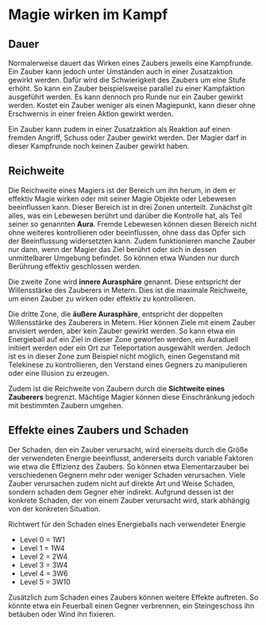 # Magie wirken im Kampf

## Dauer

Normalerweise dauert das Wirken eines Zaubers jeweils eine Kampfrunde. Ein Zauber kann jedoch unter Umständen auch in einer Zusatzaktion gewirkt werden. Dafür wird die Schwierigkeit des Zaubers um eine Stufe erhöht. So kann ein Zauber beispielsweise parallel zu einer Kampfaktion ausgeführt werden. Es kann dennoch pro Runde nur ein Zauber gewirkt werden. Kostet ein Zauber weniger als einen Magiepunkt, kann dieser ohne Erschwernis in einer freien Aktion gewirkt werden.

Ein Zauber kann zudem in einer Zusatzaktion als Reaktion auf einen fremden Angriff, Schuss oder Zauber gewirkt werden. Der Magier darf in dieser Kampfrunde noch keinen Zauber gewirkt haben.

## Reichweite

Die Reichweite eines Magiers ist der Bereich um ihn herum, in dem er effektiv Magie wirken oder mit seiner Magie Objekte oder Lebewesen beeinflussen kann. Dieser Bereich ist in drei Zonen unterteilt. Zunächst gilt alles, was ein Lebewesen berührt und darüber die Kontrolle hat, als Teil seiner so genannten **Aura**. Fremde Lebewesen können diesen Bereich nicht ohne weiteres kontrollieren oder beeinflussen, ohne dass das Opfer sich der  Beeinflussung widersetzten kann. Zudem funktionieren manche Zauber nur dann, wenn der Magier das Ziel berührt oder sich in dessen unmittelbarer Umgebung befindet. So können etwa Wunden nur durch Berührung effektiv geschlossen werden.

Die zweite Zone wird **innere Aurasphäre** genannt. Diese entspricht der Willensstärke des Zauberers in Metern. Dies ist die maximale Reichweite, um einen Zauber zu wirken oder effektiv zu kontrollieren.

Die dritte Zone, die **äußere Aurasphäre**, entspricht der doppelten Willensstärke des Zauberers in Metern. Hier können Ziele mit einem Zauber anvisiert werden, aber kein Zauber gewirkt werden. So kann etwa ein Energieball auf ein Ziel in dieser Zone geworfen werden, ein Auraduell initiiert werden oder ein Ort zur Teleportation ausgewählt werden. Jedoch ist es in dieser Zone zum Beispiel nicht möglich, einen Gegenstand mit Telekinese zu kontrollieren, den Verstand eines Gegners zu manipulieren oder eine Illusion zu erzeugen.

Zudem ist die Reichweite von Zaubern durch die **Sichtweite eines Zauberers** begrenzt. Mächtige Magier können diese Einschränkung jedoch mit bestimmten Zaubern umgehen.

## Effekte eines Zaubers und Schaden

Der Schaden, den ein Zauber verursacht, wird einerseits durch die Größe der verwendeten Energie beeinflusst, andererseits durch variable Faktoren wie etwa die Effizienz des Zaubers. So können etwa Elementarzauber bei verschiedenen Gegnern mehr oder weniger Schaden verursachen. Viele Zauber verursachen zudem nicht auf direkte Art und Weise Schaden, sondern schaden dem Gegner eher indirekt. Aufgrund dessen ist der konkrete Schaden, der von einem Zauber verursacht wird, stark abhängig von der konkreten Situation.

Richtwert für den Schaden eines Energieballs nach verwendeter Energie

- Level 0 = 1W1
- Level 1 = 1W4
- Level 2 = 2W4
- Level 3 = 3W4
- Level 4 = 3W6
- Level 5 = 3W10

Zusätzlich zum Schaden eines Zaubers können weitere Effekte auftreten. So könnte etwa ein Feuerball einen Gegner verbrennen, ein Steingeschoss ihn betäuben oder Wind ihn fixieren.
